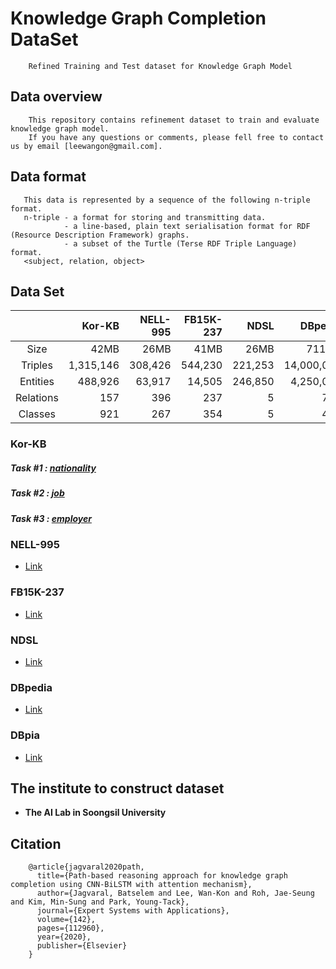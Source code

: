 # Knowledge Graph Completion DataSet
```
    Refined Training and Test dataset for Knowledge Graph Model
```
## Data overview
```
    This repository contains refinement dataset to train and evaluate knowledge graph model.
    If you have any questions or comments, please fell free to contact us by email [leewangon@gmail.com].
```

## Data format
```
   This data is represented by a sequence of the following n-triple format.
   n-triple - a format for storing and transmitting data. 
            - a line-based, plain text serialisation format for RDF (Resource Description Framework) graphs.
            - a subset of the Turtle (Terse RDF Triple Language) format.
   <subject, relation, object>
```
## Data Set

||Kor-KB|NELL-995|FB15K-237|NDSL|DBpedia|DBpia
|:-----------:|------------:|------------:|------------:|------------:|------------:|------------:|
|Size|42MB|26MB|41MB|26MB|711MB|64MB|
|Triples|1,315,146|308,426|544,230|221,253|14,000,000|912,412|
|Entities|488,926|63,917|14,505|246,850|4,250,000|409,693|
|Relations|157|396|237|5|717|4|
|Classes|921|267|354|5|451|6|

### Kor-KB
##### Task #1 : [nationality](https://github.com/leewangon/KnowledgeGraphCompletionDataSet/tree/master/DataSet/nationality)
##### Task #2 : [job](https://github.com/leewangon/KnowledgeGraphCompletionDataSet/tree/master/DataSet/job)
##### Task #3 : [employer](https://github.com/leewangon/KnowledgeGraphCompletionDataSet/tree/master/DataSet/employer)

### NELL-995 
- [Link](https://github.com/leewangon/KnowledgeGraphCompletionDataSet/tree/master/DataSet/NELL-995)
### FB15K-237
- [Link](https://github.com/leewangon/KnowledgeGraphCompletionDataSet/tree/master/DataSet/FB15K-237)
### NDSL
- [Link](https://github.com/leewangon/KnowledgeGraphCompletionDataSet/tree/master/DataSet/NDSL)
### DBpedia
- [Link](https://github.com/leewangon/KnowledgeGraphCompletionDataSet/tree/master/DataSet/DBpedia)
### DBpia
- [Link](https://github.com/leewangon/KnowledgeGraphCompletionDataSet/tree/master/DataSet/DBpia)

## The institute to construct dataset
* __The AI Lab in Soongsil University__

## Citation
```
    @article{jagvaral2020path,
      title={Path-based reasoning approach for knowledge graph completion using CNN-BiLSTM with attention mechanism},
      author={Jagvaral, Batselem and Lee, Wan-Kon and Roh, Jae-Seung and Kim, Min-Sung and Park, Young-Tack},
      journal={Expert Systems with Applications},
      volume={142},
      pages={112960},
      year={2020},
      publisher={Elsevier}
    }
```
